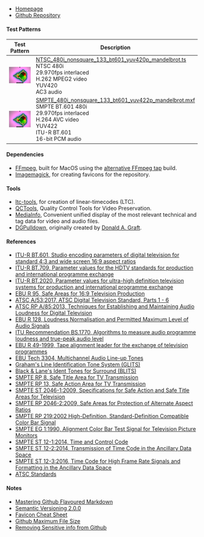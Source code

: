 - [Homepage](//testpatterns.github.io/testpatterns/index.html)
- [Github Repository](//github.com/testpatterns/testpatterns)

#### Test Patterns

Test Pattern|Description
--|--
![Thumbnail](output/NTSC_480i_nonsquare_133_bt601_yuv420p_mandelbrot_192x144.png)|[NTSC_480i_nonsquare_133_bt601_yuv420p_mandelbrot.ts](output/NTSC_480i_nonsquare_133_bt601_yuv420p_mandelbrot.ts)<br>NTSC 480i<br> 29.970fps interlaced<br>H.262 MPEG2 video<br>YUV420 <br>AC3 audio
![Thumbnail](output/SMPTE_480i_nonsquare_133_bt601_yuv422p_mandelbrot_192x144.png)|[SMPTE_480i_nonsquare_133_bt601_yuv422p_mandelbrot.mxf](output/SMPTE_480i_nonsquare_133_bt601_yuv422p_mandelbrot.mxf)<br>SMPTE BT.601 480i<br>29.970fps interlaced <br>H.264 AVC video<br>YUV422<br>ITU-R BT.601<br>16-bit PCM audio

#### Dependencies

- [FFmpeg](//ffmpeg.org), built for MacOS using the [alternative FFmpeg tap](//github.com/homebrew-ffmpeg/homebrew-ffmpeg) build.
- [Imagemagick](//imagemagick.org), for creating favicons for the repository.

#### Tools

- [ltc-tools](https://github.com/x42/ltc-tools), for creation of linear-timecodes (LTC).
- [QCTools](https://github.com/bavc/qctools), Quality Control Tools for Video Preservation.
- [MediaInfo](https://mediaarea.net/en/MediaInfo), Convenient unified display of the most relevant technical and tag data for video and audio files.
- [DGPulldown](https://github.com/jaystevens/dgpulldown), originally created by [Donald A. Graft](http://rationalqm.us/dgpulldown/dgpulldown.html).

#### References

- [ITU-R BT.601, Studio encoding parameters of digital television for standard 4:3 and wide screen 16:9 aspect ratios](//www.itu.int/rec/R-REC-BT.601)
- [ITU-R BT.709, Parameter values for the HDTV standards for production and international programme exchange](//www.itu.int/rec/R-REC-BT.709)
- [ITU-R BT.2020, Parameter values for ultra-high definition television systems for production and international programme exchange](//www.itu.int/rec/R-REC-BT.2020)
- [EBU R 95, Safe Areas for 16:9 Television Production](https://tech.ebu.ch/docs/r/r095.pdf)
- [ATSC A/53:2017, ATSC Digital Television Standard, Parts 1 - 6](https://www.atsc.org/standard/a53-atsc-digital-television-standard/)
- [ATSC RP A/85:2013, Techniques for Establishing and Maintaining Audio Loudness for Digital Television](https://www.atsc.org/recommended-practice/a85-techniques-for-establishing-and-maintaining-audio-loudness-for-digital-television/)
- [EBU R 128, Loudness Normalisation and Permitted Maximum Level of Audio Signals](https://tech.ebu.ch/docs/r/r128.pdf)
- [ITU Recommendation BS.1770, Algorithms to measure audio programme loudness and true-peak audio level](https://www.itu.int/rec/R-REC-BS.1770/)
- [EBU R 49-1999, Tape alignment leader for the exchange of television programmes](https://tech.ebu.ch/docs/r/r049.pdf)
- [EBU Tech 3304, Multichannel Audio Line-up Tones](https://tech.ebu.ch/docs/tech/tech3304.pdf)
- [Graham's Line Identification Tone System (GLITS)](https://en.wikipedia.org/wiki/GLITS)
- [Black & Lane's Ident Tones for Surround (BLITS)](https://en.wikipedia.org/wiki/Black_%26_Lane%27s_Ident_Tones_for_Surround)
- [SMPTE RP 8, Safe Title Area for TV Transmission](https://www.smpte.org/standards/document-index/RP)
- [SMPTE RP 13, Safe Action Area for TV Transmission](https://www.smpte.org/standards/document-index/RP)
- [SMPTE ST 2046-1:2009, Specifications for Safe Action and Safe Title Areas for Television](https://ieeexplore.ieee.org/document/7291650)
- [SMPTE RP 2046-2:2009, Safe Areas for Protection of Alternate Aspect Ratios](https://ieeexplore.ieee.org/document/7290234)
- [SMPTE RP 219:2002 High-Definition, Standard-Definition Compatible Color Bar Signal](https://ieeexplore.ieee.org/document/7289865)
- [SMPTE EG 1:1990, Alignment Color Bar Test Signal for Television Picture Monitors](https://ieeexplore.ieee.org/document/7291491)
- [SMPTE ST 12-1:2014, Time and Control Code](https://ieeexplore.ieee.org/document/7291029)
- [SMPTE ST 12-2:2014, Transmission of Time Code in the Ancillary Data Space](https://ieeexplore.ieee.org/document/7290816)
- [SMPTE ST 12-3:2016, Time Code for High Frame Rate Signals and Formatting in the Ancillary Data Space](https://ieeexplore.ieee.org/document/7438725)
- [ATSC Standards](https://www.atsc.org/standard/)

#### Notes

- [Mastering Github Flavoured Markdown](//guides.github.com/features/mastering-markdown/)
- [Semantic Versioning 2.0.0](//semver.org/)
- [Favicon Cheat Sheet](//github.com/audreyr/favicon-cheat-sheet)
- [Github Maximum File Size](//help.github.com/en/github/managing-large-files/working-with-large-files)
- [Removing Sensitive info from Github](//help.github.com/en/github/authenticating-to-github/removing-sensitive-data-from-a-repository)
